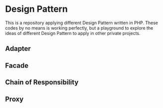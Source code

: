 # Design Pattern

This is a repository applying different Design Pattern written in PHP. These codes by no means is working perfectly, but a playground to explore the ideas of different Design Pattern to apply in other private projects. 

## Adapter

## Facade

## Chain of Responsibility

## Proxy